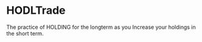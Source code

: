 # HODLTrade
The practice of HOLDING for the longterm as you Increase your holdings in the short term.

